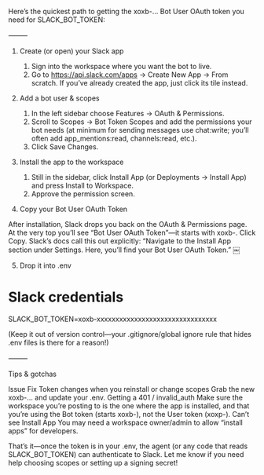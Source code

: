 Here’s the quickest path to getting the xoxb-… Bot User OAuth token you need for SLACK_BOT_TOKEN:

⸻

1. Create (or open) your Slack app
	1.	Sign into the workspace where you want the bot to live.
	2.	Go to https://api.slack.com/apps → Create New App → From scratch.
If you’ve already created the app, just click its tile instead.

2. Add a bot user & scopes
	1.	In the left sidebar choose Features → OAuth & Permissions.
	2.	Scroll to Scopes → Bot Token Scopes and add the permissions your bot needs (at minimum for sending messages use chat:write; you’ll often add app_mentions:read, channels:read, etc.).
	3.	Click Save Changes.

3. Install the app to the workspace
	1.	Still in the sidebar, click Install App (or Deployments → Install App) and press Install to Workspace.
	2.	Approve the permission screen.

4. Copy your Bot User OAuth Token

After installation, Slack drops you back on the OAuth & Permissions page. At the very top you’ll see “Bot User OAuth Token”—it starts with xoxb-. Click Copy. Slack’s docs call this out explicitly: “Navigate to the Install App section under Settings. Here, you’ll find your Bot User OAuth Token.”  ￼

5. Drop it into .env

# Slack credentials
SLACK_BOT_TOKEN=xoxb-xxxxxxxxxxxxxxxxxxxxxxxxxxxxxxxx

(Keep it out of version control—your .gitignore/global ignore rule that hides .env files is there for a reason!)

⸻

Tips & gotchas

Issue	Fix
Token changes when you reinstall or change scopes	Grab the new xoxb-… and update your .env.
Getting a 401 / invalid_auth	Make sure the workspace you’re posting to is the one where the app is installed, and that you’re using the Bot token (starts xoxb-), not the User token (xoxp-).
Can’t see Install App	You may need a workspace owner/admin to allow “install apps” for developers.

That’s it—once the token is in your .env, the agent (or any code that reads SLACK_BOT_TOKEN) can authenticate to Slack. Let me know if you need help choosing scopes or setting up a signing secret!